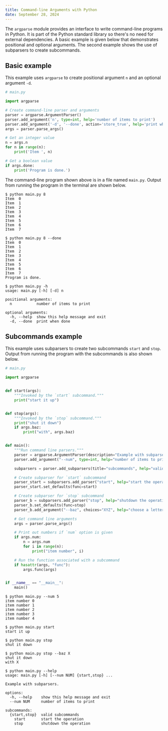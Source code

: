 ```yaml
---
title: Command-line Arguments with Python
date: September 28, 2024
---
```


The `argparse` module provides an interface to write command-line programs in Python. It is part of the Python standard library so there's no need for external dependencies. A basic example is given below that demonstrates positional and optional arguments. The second example shows the use of subparsers to create subcommands.

## Basic example

This example uses `argparse` to create positional argument `n` and an optional argument `-d`.

```python
# main.py

import argparse

# Create command-line parser and arguments
parser = argparse.ArgumentParser()
parser.add_argument('n', type=int, help='number of items to print')
parser.add_argument('-d', '--done', action='store_true', help='print when done')
args = parser.parse_args()

# Get an integer value
n = args.n
for n in range(n):
    print('Item ', n)

# Get a boolean value
if args.done:
    print('Program is done.')
```

The command-line program shown above is in a file named `main.py`. Output from running the program in the terminal are shown below.

```text
$ python main.py 8
Item  0
Item  1
Item  2
Item  3
Item  4
Item  5
Item  6
Item  7

$ python main.py 8 --done
Item  0
Item  1
Item  2
Item  3
Item  4
Item  5
Item  6
Item  7
Program is done.

$ python main.py -h
usage: main.py [-h] [-d] n

positional arguments:
  n           number of items to print

optional arguments:
  -h, --help  show this help message and exit
  -d, --done  print when done
```

## Subcommands example

This example uses subparsers to create two subcommands `start` and `stop`. Output from running the program with the subcommands is also shown below.

```python
# main.py

import argparse


def start(args):
    """Invoked by the `start` subcommand."""
    print("start it up")


def stop(args):
    """Invoked by the `stop` subcommand."""
    print("shut it down")
    if args.baz:
        print("with", args.baz)


def main():
    """Run command line parsers."""
    parser = argparse.ArgumentParser(description="Example with subparsers.")
    parser.add_argument("--num", type=int, help="number of items to print")

    subparsers = parser.add_subparsers(title="subcommands", help="valid subcommands")

    # Create subparser for `start` subcommand
    parser_start = subparsers.add_parser("start", help="start the operation")
    parser_start.set_defaults(func=start)

    # Create subparser for `stop` subcommand
    parser_b = subparsers.add_parser("stop", help="shutdown the operation")
    parser_b.set_defaults(func=stop)
    parser_b.add_argument("--baz", choices="XYZ", help="choose a letter")

    # Get command line arguments
    args = parser.parse_args()

    # Print out numbers if `num` option is given
    if args.num:
        n = args.num
        for i in range(n):
            print("item number", i)

    # Run the function associated with a subcommand
    if hasattr(args, "func"):
        args.func(args)


if __name__ == "__main__":
    main()
```

```text
$ python main.py --num 5
item number 0
item number 1
item number 2
item number 3
item number 4

$ python main.py start
start it up

$ python main.py stop
shut it down

$ python main.py stop --baz X
shut it down
with X

$ python main.py --help
usage: main.py [-h] [--num NUM] {start,stop} ...

Example with subparsers.

options:
  -h, --help    show this help message and exit
  --num NUM     number of items to print

subcommands:
  {start,stop}  valid subcommands
    start       start the operation
    stop        shutdown the operation
```
